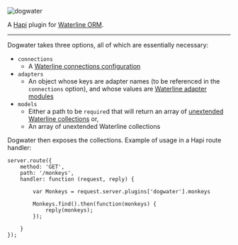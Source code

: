 ![dogwater](http://i.imgur.com/bfMM0Cy.png)

A [Hapi](https://github.com/hapijs/hapi) plugin for [Waterline ORM](https://github.com/balderdashy/waterline).

---

Dogwater takes three options, all of which are essentially necessary:
* `connections`
  * A [Waterline connections configuration](http://sailsjs.org/#/documentation/reference/sails.config/sails.config.connections.html)
* `adapters`
  * An object whose keys are adapter names (to be referenced in the `connections` option), and whose values are [Waterline adapter modules](https://github.com/balderdashy/sails-docs/blob/0.9/Database-Support.md)
* `models`
  * Either a path to be `require`d that will return an array of [unextended Waterline collections](https://github.com/balderdashy/waterline-docs/blob/master/models.md#how-do-i-define-a-model) or,
  * An array of unextended Waterline collections

Dogwater then exposes the collections.  Example of usage in a Hapi route handler:
```
server.route({
    method: 'GET',
    path: '/monkeys',
    handler: function (request, reply) {
    
        var Monkeys = request.server.plugins['dogwater'].monkeys
        
        Monkeys.find().then(function(monkeys) {
            reply(monkeys);
        });
        
    }
});
```
